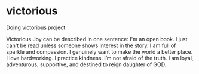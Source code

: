 # victorious
Doing victorious project

Victorious Joy can be described in one sentence: I'm an open book. I just can't be read unless someone shows interest in the story. I am full of sparkle and compassion. I genuinely want to make the world a better place. I love hardworking. I practice kindness. I’m not afraid of the truth. I am loyal, adventurous, supportive, and destined to reign daughter of GOD. 
